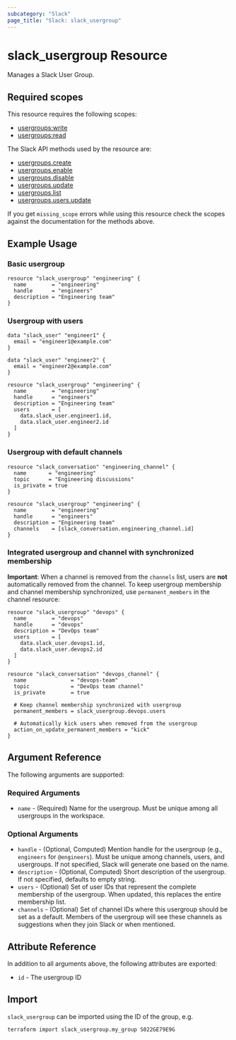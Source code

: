 ```yaml
---
subcategory: "Slack"
page_title: "Slack: slack_usergroup"
---
```


# slack_usergroup Resource

Manages a Slack User Group.

## Required scopes

This resource requires the following scopes:

- [usergroups:write](https://api.slack.com/scopes/usergroups:write)
- [usergroups:read](https://api.slack.com/scopes/usergroups:read)

The Slack API methods used by the resource are:

- [usergroups.create](https://api.slack.com/methods/usergroups.create)
- [usergroups.enable](https://api.slack.com/methods/usergroups.enable)
- [usergroups.disable](https://api.slack.com/methods/usergroups.disable)
- [usergroups.update](https://api.slack.com/methods/usergroups.update)
- [usergroups.list](https://api.slack.com/methods/usergroups.list)
- [usergroups.users.update](https://api.slack.com/methods/usergroups.users.update)

If you get `missing_scope` errors while using this resource check the scopes against
the documentation for the methods above.

## Example Usage

### Basic usergroup

```hcl
resource "slack_usergroup" "engineering" {
  name        = "engineering"
  handle      = "engineers"
  description = "Engineering team"
}
```

### Usergroup with users

```hcl
data "slack_user" "engineer1" {
  email = "engineer1@example.com"
}

data "slack_user" "engineer2" {
  email = "engineer2@example.com"
}

resource "slack_usergroup" "engineering" {
  name        = "engineering"
  handle      = "engineers"
  description = "Engineering team"
  users       = [
    data.slack_user.engineer1.id,
    data.slack_user.engineer2.id
  ]
}
```

### Usergroup with default channels

```hcl
resource "slack_conversation" "engineering_channel" {
  name       = "engineering"
  topic      = "Engineering discussions"
  is_private = true
}

resource "slack_usergroup" "engineering" {
  name        = "engineering"
  handle      = "engineers"
  description = "Engineering team"
  channels    = [slack_conversation.engineering_channel.id]
}
```

### Integrated usergroup and channel with synchronized membership

**Important**: When a channel is removed from the `channels` list, users are **not** automatically removed from the channel. To keep usergroup membership and channel membership synchronized, use `permanent_members` in the channel resource:

```hcl
resource "slack_usergroup" "devops" {
  name        = "devops"
  handle      = "devops"
  description = "DevOps team"
  users       = [
    data.slack_user.devops1.id,
    data.slack_user.devops2.id
  ]
}

resource "slack_conversation" "devops_channel" {
  name              = "devops-team"
  topic             = "DevOps team channel"
  is_private        = true

  # Keep channel membership synchronized with usergroup
  permanent_members = slack_usergroup.devops.users

  # Automatically kick users when removed from the usergroup
  action_on_update_permanent_members = "kick"
}
```

## Argument Reference

The following arguments are supported:

### Required Arguments

- `name` - (Required) Name for the usergroup. Must be unique among all usergroups in the workspace.

### Optional Arguments

- `handle` - (Optional, Computed) Mention handle for the usergroup (e.g., `engineers` for `@engineers`). Must be unique among channels, users, and usergroups. If not specified, Slack will generate one based on the name.
- `description` - (Optional, Computed) Short description of the usergroup. If not specified, defaults to empty string.
- `users` - (Optional) Set of user IDs that represent the complete membership of the usergroup. When updated, this replaces the entire membership list.
- `channels` - (Optional) Set of channel IDs where this usergroup should be set as a default. Members of the usergroup will see these channels as suggestions when they join Slack or when mentioned.

## Attribute Reference

In addition to all arguments above, the following attributes are exported:

- `id` - The usergroup ID

## Import

`slack_usergroup` can be imported using the ID of the group, e.g.

```shell
terraform import slack_usergroup.my_group S022GE79E9G
```
